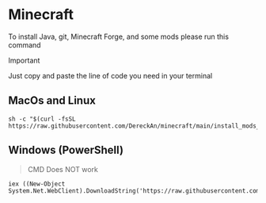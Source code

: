 # Minecraft


To install Java, git, Minecraft Forge, and some mods please run this command

> [!IMPORTANT]
> Just copy and paste the line of code you need in your terminal

## MacOs and Linux
```
sh -c "$(curl -fsSL https://raw.githubusercontent.com/DereckAn/minecraft/main/install_mods_in_mac&linux.sh)"
```

## Windows (PowerShell)
> CMD Does NOT work 
```
iex ((New-Object System.Net.WebClient).DownloadString('https://raw.githubusercontent.com/DereckAn/minecraft/main/PlayWindows.bat'))
```
